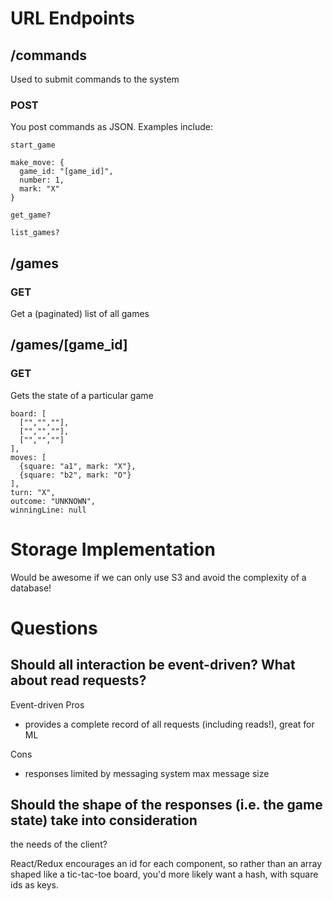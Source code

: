 # URL Endpoints
## /commands
Used to submit commands to the system
### POST
You post commands as JSON. Examples include:

    start_game

    make_move: {
      game_id: "[game_id]",
      number: 1,
      mark: "X"
    }

    get_game?

    list_games?

## /games
### GET
Get a (paginated) list of all games


## /games/[game_id]
### GET
Gets the state of a particular game

    board: [
      ["","",""],
      ["","",""],
      ["","",""]
    ],
    moves: [
      {square: "a1", mark: "X"},
      {square: "b2", mark: "O"}
    ],
    turn: "X",
    outcome: "UNKNOWN",
    winningLine: null

# Storage Implementation
Would be awesome if we can only use S3 and avoid the complexity of a database!

# Questions
## Should all interaction be event-driven? What about read requests?
Event-driven
Pros
- provides a complete record of all requests (including reads!), great for ML

Cons
- responses limited by messaging system max message size

## Should the shape of the responses (i.e. the game state) take into consideration
the needs of the client?

React/Redux encourages an id for each component, so rather than an array shaped
like a tic-tac-toe board, you'd more likely want a hash, with square ids as
keys.

